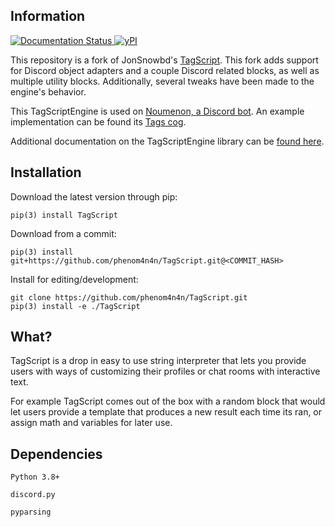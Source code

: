 ## Information
<a href='https://tagscript.readthedocs.io/en/latest/?badge=latest'>
    <img src='https://readthedocs.org/projects/tagscript/badge/?version=latest' alt='Documentation Status' />
</a>
<a href='https://pypi.python.org/pypi/TagScript/'>
    <img src='https://img.shields.io/pypi/v/TagScript' alt=' yPI' />
</a>

This repository is a fork of JonSnowbd's [TagScript](https://github.com/JonSnowbd/TagScript).
This fork adds support for Discord object adapters and a couple Discord related blocks, as
well as multiple utility blocks. Additionally, several tweaks have been made to the engine's
behavior.

This TagScriptEngine is used on [Noumenon, a Discord bot](https://discordapp.com/oauth2/authorize?client_id=634866217764651009&permissions=2080894207&scope=bot%20applications.commands).
An example implementation can be found its [Tags cog](https://github.com/phenom4n4n/phen-cogs/tree/master/tags).

Additional documentation on the TagScriptEngine library can be [found here](https://tagscript.readthedocs.io/en/latest/).

## Installation

Download the latest version through pip:

```
pip(3) install TagScript
```

Download from a commit:

```
pip(3) install git+https://github.com/phenom4n4n/TagScript.git@<COMMIT_HASH>
```

Install for editing/development:

```
git clone https://github.com/phenom4n4n/TagScript.git
pip(3) install -e ./TagScript
```

## What?

TagScript is a drop in easy to use string interpreter that lets you provide users with ways of
customizing their profiles or chat rooms with interactive text.

For example TagScript comes out of the box with a random block that would let users provide
a template that produces a new result each time its ran, or assign math and variables for later
use.

## Dependencies

`Python 3.8+`

`discord.py`

`pyparsing`
